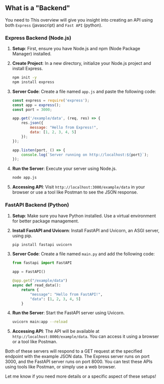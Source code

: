 ## What is a "Backend"

You need to 
This overview will give you insight into creating an API using both `Express` (javascript) and `Fast API` (python). 

### Express Backend (Node.js)

1. **Setup**: First, ensure you have Node.js and npm (Node Package Manager) installed.

2. **Create Project**: In a new directory, initialize your Node.js project and install Express.
   ```bash
   npm init -y
   npm install express
   ```

3. **Server Code**: Create a file named `app.js` and paste the following code:

   ```javascript
   const express = require('express');
   const app = express();
   const port = 3000;

   app.get('/example/data', (req, res) => {
       res.json({
           message: "Hello from Express!",
           data: [1, 2, 3, 4, 5]
       });
   });

   app.listen(port, () => {
       console.log(`Server running on http://localhost:${port}`);
   });
   ```

4. **Run the Server**: Execute your server using Node.js.
   ```bash
   node app.js
   ```

5. **Accessing API**: Visit `http://localhost:3000/example/data` in your browser or use a tool like Postman to see the JSON response.

### FastAPI Backend (Python)

1. **Setup**: Make sure you have Python installed. Use a virtual environment for better package management.

2. **Install FastAPI and Uvicorn**: Install FastAPI and Uvicorn, an ASGI server, using pip.
   ```bash
   pip install fastapi uvicorn
   ```

3. **Server Code**: Create a file named `main.py` and add the following code:

   ```python
   from fastapi import FastAPI

   app = FastAPI()

   @app.get("/example/data")
   async def read_data():
       return {
           "message": "Hello from FastAPI!",
           "data": [1, 2, 3, 4, 5]
       }
   ```

4. **Run the Server**: Start the FastAPI server using Uvicorn.
   ```bash
   uvicorn main:app --reload
   ```

5. **Accessing API**: The API will be available at `http://localhost:8000/example/data`. You can access it using a browser or a tool like Postman.

Both of these servers will respond to a GET request at the specified endpoint with the example JSON data. The Express server runs on port 3000, and the FastAPI server runs on port 8000. You can test these APIs using tools like Postman, or simply use a web browser. 

Let me know if you need more details or a specific aspect of these setups!